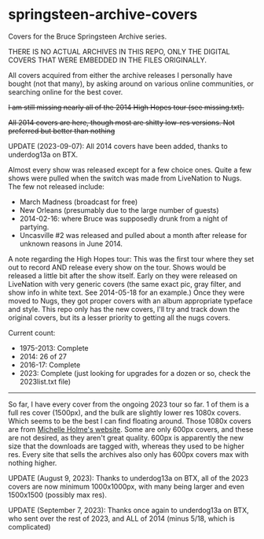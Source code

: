 # springsteen-archive-covers
Covers for the Bruce Springsteen Archive series.

THERE IS NO ACTUAL ARCHIVES IN THIS REPO, ONLY THE DIGITAL COVERS THAT WERE EMBEDDED IN THE FILES ORIGINALLY.

All covers acquired from either the archive releases I personally have bought (not that many), by asking around on various online communities, or searching online for the best cover. 

~~I am still missing nearly all of the 2014 High Hopes tour (see missing.txt).~~

~~All 2014 covers are here, though most are shitty low-res versions. Not preferred but better than nothing~~

UPDATE (2023-09-07): All 2014 covers have been added, thanks to underdog13a on BTX.

Almost every show was released except for a few choice ones. Quite a few shows were pulled when the switch was made from LiveNation to Nugs. The few not released include:

- March Madness (broadcast for free)
- New Orleans (presumably due to the large number of guests)
- 2014-02-16: where Bruce was supposedly drunk from a night of partying.
- Uncasville #2 was released and pulled about a month after
release for unknown reasons in June 2014.

A note regarding the High Hopes tour: This was the first tour where they set out to record AND release every show on the tour. Shows would be released a little bit after the show itself. Early on they were released on LiveNation with very generic covers (the same exact pic, gray filter, and show info in white text. See 2014-05-18 for an example.) Once they were moved to Nugs, they got proper covers with an album appropriate typeface and style. This repo only has the new covers, I'll try and track down the original covers, but its a lesser priority to getting all the nugs covers.

Current count:

- 1975-2013: Complete
- 2014: 26 of 27
- 2016-17: Complete
- 2023: Complete (just looking for upgrades for a dozen or so, check the 2023list.txt file)

---

So far, I have every cover from the ongoing 2023 tour so far. 1 of them is a full res cover (1500px), and the bulk are slightly lower res 1080x covers. Which seems to be the best I can find floating around. Those 1080x covers are from [Michelle Holme's website](https://michelleholme.com/portfolio/nugs-tour-2023). Some are only 600px covers, and these are not desired, as they aren't great quality. 600px is apparently the new size that the downloads are tagged with, whereas they used to be higher res. Every site that sells the archives also only has 600px covers max with nothing higher.

UPDATE (August 9, 2023):
Thanks to underdog13a on BTX, all of the 2023 covers are now minimum 1000x1000px, with many being larger and even 1500x1500 (possibly max res).

UPDATE (September 7, 2023):
Thanks once again to underdog13a on BTX, who sent over the rest of 2023, and ALL of 2014 (minus 5/18, which is complicated)
